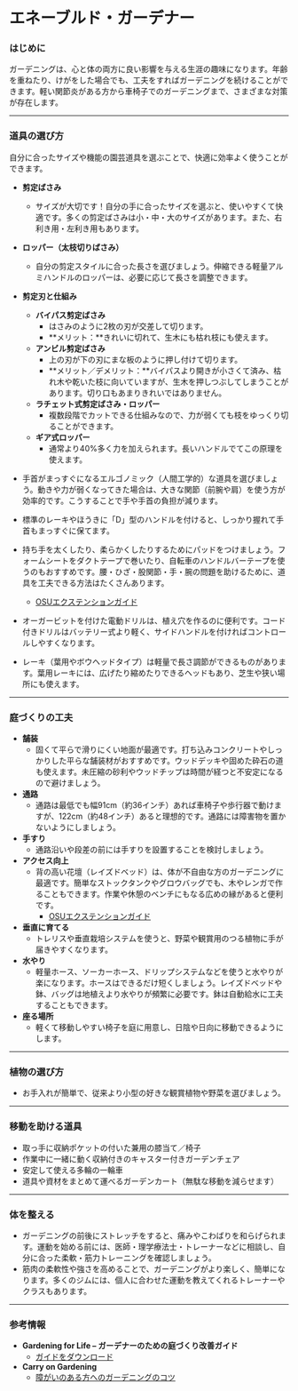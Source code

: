 # エネーブルド・ガーデナー

### はじめに

ガーデニングは、心と体の両方に良い影響を与える生涯の趣味になります。年齢を重ねたり、けがをした場合でも、工夫をすればガーデニングを続けることができます。軽い関節炎がある方から車椅子でのガーデニングまで、さまざまな対策が存在します。

---

### 道具の選び方

自分に合ったサイズや機能の園芸道具を選ぶことで、快適に効率よく使うことができます。


- **剪定ばさみ**
  - サイズが大切です！自分の手に合ったサイズを選ぶと、使いやすくて快適です。多くの剪定ばさみは小・中・大のサイズがあります。また、右利き用・左利き用もあります。
- **ロッパー（太枝切りばさみ）**
  - 自分の剪定スタイルに合った長さを選びましょう。伸縮できる軽量アルミハンドルのロッパーは、必要に応じて長さを調整できます。
- **剪定刃と仕組み**
  - **バイパス剪定ばさみ**
    - はさみのように2枚の刃が交差して切ります。
    - **メリット：**きれいに切れて、生木にも枯れ枝にも使えます。
  - **アンビル剪定ばさみ**
    - 上の刃が下の刃にまな板のように押し付けて切ります。
    - **メリット／デメリット：**バイパスより開きが小さくて済み、枯れ木や乾いた枝に向いていますが、生木を押しつぶしてしまうことがあります。切り口もあまりきれいではありません。
  - **ラチェット式剪定ばさみ・ロッパー**
    - 複数段階でカットできる仕組みなので、力が弱くても枝をゆっくり切ることができます。
  - **ギア式ロッパー**
    - 通常より40%多く力を加えられます。長いハンドルでてこの原理を使えます。


- 手首がまっすぐになるエルゴノミック（人間工学的）な道具を選びましょう。動きや力が弱くなってきた場合は、大きな関節（前腕や肩）を使う方が効率的です。こうすることで手や手首の負担が減ります。
- 標準のレーキやほうきに「D」型のハンドルを付けると、しっかり握れて手首もまっすぐに保てます。
- 持ち手を太くしたり、柔らかくしたりするためにパッドをつけましょう。フォームシートをダクトテープで巻いたり、自転車のハンドルバーテープを使うのもおすすめです。腰・ひざ・股関節・手・腕の問題を助けるために、道具を工夫できる方法はたくさんあります。  
  - [OSUエクステンションガイド](https://catalog.extension.oregonstate.edu/sites/catalog/files/project/pdf/em8504.pdf)
- オーガービットを付けた電動ドリルは、植え穴を作るのに便利です。コード付きドリルはバッテリー式より軽く、サイドハンドルを付ければコントロールしやすくなります。
- レーキ（葉用やボウヘッドタイプ）は軽量で長さ調節ができるものがあります。葉用レーキには、広げたり縮めたりできるヘッドもあり、芝生や狭い場所にも使えます。

---

### 庭づくりの工夫

- **舗装**
  - 固くて平らで滑りにくい地面が最適です。打ち込みコンクリートやしっかりした平らな舗装材がおすすめです。ウッドデッキや固めた砕石の道も使えます。未圧縮の砂利やウッドチップは時間が経つと不安定になるので避けましょう。
- **通路**
  - 通路は最低でも幅91cm（約36インチ）あれば車椅子や歩行器で動けますが、122cm（約48インチ）あると理想的です。通路には障害物を置かないようにしましょう。
- **手すり**
  - 通路沿いや段差の前には手すりを設置することを検討しましょう。
- **アクセス向上**
  - 背の高い花壇（レイズドベッド）は、体が不自由な方のガーデニングに最適です。簡単なストックタンクやグロウバッグでも、木やレンガで作ることもできます。作業や休憩のベンチにもなる広めの縁があると便利です。  
    - [OSUエクステンションガイド](https://catalog.extension.oregonstate.edu/fs270)
- **垂直に育てる**
  - トレリスや垂直栽培システムを使うと、野菜や観賞用のつる植物に手が届きやすくなります。
- **水やり**
  - 軽量ホース、ソーカーホース、ドリップシステムなどを使うと水やりが楽になります。ホースはできるだけ短くしましょう。レイズドベッドや鉢、バッグは地植えより水やりが頻繁に必要です。鉢は自動給水に工夫することもできます。
- **座る場所**
  - 軽くて移動しやすい椅子を庭に用意し、日陰や日向に移動できるようにします。

---

### 植物の選び方

- お手入れが簡単で、従来より小型の好きな観賞植物や野菜を選びましょう。

---

### 移動を助ける道具

- 取っ手に収納ポケットの付いた兼用の膝当て／椅子
- 作業中に一緒に動く収納付きのキャスター付きガーデンチェア
- 安定して使える多輪の一輪車
- 道具や資材をまとめて運べるガーデンカート（無駄な移動を減らせます）

---

### 体を整える

- ガーデニングの前後にストレッチをすると、痛みやこわばりを和らげられます。運動を始める前には、医師・理学療法士・トレーナーなどに相談し、自分に合った柔軟・筋力トレーニングを確認しましょう。
- 筋肉の柔軟性や強さを高めることで、ガーデニングがより楽しく、簡単になります。多くのジムには、個人に合わせた運動を教えてくれるトレーナーやクラスもあります。

---

### 参考情報

- **Gardening for Life – ガーデナーのための庭づくり改善ガイド**  
  - [ガイドをダウンロード](https://s3.wp.wsu.edu/uploads/sites/2079/2015/12/GFL-booklet-complete.pdf)
- **Carry on Gardening**  
  - [障がいのある方へのガーデニングのコツ](https://www.carryongardening.org.uk/top-tips-for-disabled-gardeners.aspx)
